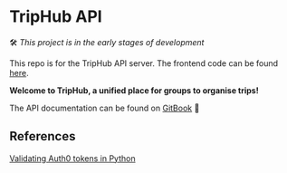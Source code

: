 # TripHub API

🛠 *This project is in the early stages of development*

This repo is for the TripHub API server.
The frontend code can be found [here](https://github.com/benjaminhadfield/TripHub).

**Welcome to TripHub, a unified place for groups to organise trips!**

The API documentation can be found on [GitBook](https://triphub.gitbooks.io/api/) 📘


## References

[Validating Auth0 tokens in Python](https://auth0.com/docs/quickstart/backend/python/01-authorization)
